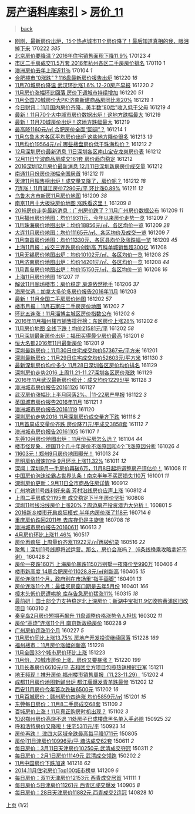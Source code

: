 [房产语料库索引](../../README.md)  > [房价_11](房价_11.md)
====
> [back](../README.md)

- [刚刚，最新房价出炉，15个热点城市11个房价降了！最后知道真相的我，眼泪掉下来](http://jkwz.applinzi.com/ittc/6937512612995793924.html#%E5%88%9A%E5%88%9A%EF%BC%8C%E6%9C%80%E6%96%B0%E6%88%BF%E4%BB%B7%E5%87%BA%E7%82%89%EF%BC%8C15%E4%B8%AA%E7%83%AD%E7%82%B9%E5%9F%8E%E5%B8%8211%E4%B8%AA%E6%88%BF%E4%BB%B7%E9%99%8D%E4%BA%86%EF%BC%81%E6%9C%80%E5%90%8E%E7%9F%A5%E9%81%93%E7%9C%9F%E7%9B%B8%E7%9A%84%E6%88%91%EF%BC%8C%E7%9C%BC%E6%B3%AA%E6%8E%89%E4%B8%8B%E6%9D%A5) 170222 *385* 
- [北京房价要降温？2016年住宅销售面积下降11.9%](http://jkwz.applinzi.com/ittc/6926269978168001540.html#%E5%8C%97%E4%BA%AC%E6%88%BF%E4%BB%B7%E8%A6%81%E9%99%8D%E6%B8%A9%EF%BC%9F2016%E5%B9%B4%E4%BD%8F%E5%AE%85%E9%94%80%E5%94%AE%E9%9D%A2%E7%A7%AF%E4%B8%8B%E9%99%8D11.9%25) 170123 *4* 
- [市区二手房成交11.5万套 2016年杭州各区二手房房价排名](http://jkwz.applinzi.com/ittc/6921454729938076676.html#%E5%B8%82%E5%8C%BA%E4%BA%8C%E6%89%8B%E6%88%BF%E6%88%90%E4%BA%A411.5%E4%B8%87%E5%A5%97+2016%E5%B9%B4%E6%9D%AD%E5%B7%9E%E5%90%84%E5%8C%BA%E4%BA%8C%E6%89%8B%E6%88%BF%E6%88%BF%E4%BB%B7%E6%8E%92%E5%90%8D) 170110 *1* 
- [澳洲房价去年上涨近11％](http://jkwz.applinzi.com/ittc/6919224024243897349.html#%E6%BE%B3%E6%B4%B2%E6%88%BF%E4%BB%B7%E5%8E%BB%E5%B9%B4%E4%B8%8A%E6%B6%A8%E8%BF%9111%EF%BC%85) 170104 *1* 
- [合肥楼市“0涨跌”？116盘最新房价报告出炉](http://jkwz.applinzi.com/ittc/6913656869972608005.html#%E5%90%88%E8%82%A5%E6%A5%BC%E5%B8%82%E2%80%9C0%E6%B6%A8%E8%B7%8C%E2%80%9D%EF%BC%9F116%E7%9B%98%E6%9C%80%E6%96%B0%E6%88%BF%E4%BB%B7%E6%8A%A5%E5%91%8A%E5%87%BA%E7%82%89) 161220 *16* 
- [11月70城房价降温 武汉环比涨1.6% 12-20房产早报](http://jkwz.applinzi.com/ittc/6913635757465273348.html#11%E6%9C%8870%E5%9F%8E%E6%88%BF%E4%BB%B7%E9%99%8D%E6%B8%A9+%E6%AD%A6%E6%B1%89%E7%8E%AF%E6%AF%94%E6%B6%A81.6%25+12-20%E6%88%BF%E4%BA%A7%E6%97%A9%E6%8A%A5) 161220 *2* 
- [11月房价涨幅环比回落 房价下调城市持续增加](http://jkwz.applinzi.com/ittc/6913599559480902660.html#11%E6%9C%88%E6%88%BF%E4%BB%B7%E6%B6%A8%E5%B9%85%E7%8E%AF%E6%AF%94%E5%9B%9E%E8%90%BD+%E6%88%BF%E4%BB%B7%E4%B8%8B%E8%B0%83%E5%9F%8E%E5%B8%82%E6%8C%81%E7%BB%AD%E5%A2%9E%E5%8A%A0) 161220 *51* 
- [11月全国70城房价大PK:济南新建商品房同比涨20%](http://jkwz.applinzi.com/ittc/6913399865299436548.html#11%E6%9C%88%E5%85%A8%E5%9B%BD70%E5%9F%8E%E6%88%BF%E4%BB%B7%E5%A4%A7PK%3A%E6%B5%8E%E5%8D%97%E6%96%B0%E5%BB%BA%E5%95%86%E5%93%81%E6%88%BF%E5%90%8C%E6%AF%94%E6%B6%A820%25) 161219 *1* 
- [今日财讯：11月国内房价齐降，美半数“80后”收入低于父母](http://jkwz.applinzi.com/ittc/6913388906765894660.html#%E4%BB%8A%E6%97%A5%E8%B4%A2%E8%AE%AF%EF%BC%9A11%E6%9C%88%E5%9B%BD%E5%86%85%E6%88%BF%E4%BB%B7%E9%BD%90%E9%99%8D%EF%BC%8C%E7%BE%8E%E5%8D%8A%E6%95%B0%E2%80%9C80%E5%90%8E%E2%80%9D%E6%94%B6%E5%85%A5%E4%BD%8E%E4%BA%8E%E7%88%B6%E6%AF%8D) 161219 *4* 
- [最新！11月70个大中城市房价数据出炉！这地方跌幅最大](http://jkwz.applinzi.com/ittc/6913359826515395588.html#%E6%9C%80%E6%96%B0%EF%BC%8111%E6%9C%8870%E4%B8%AA%E5%A4%A7%E4%B8%AD%E5%9F%8E%E5%B8%82%E6%88%BF%E4%BB%B7%E6%95%B0%E6%8D%AE%E5%87%BA%E7%82%89%EF%BC%81%E8%BF%99%E5%9C%B0%E6%96%B9%E8%B7%8C%E5%B9%85%E6%9C%80%E5%A4%A7) 161219  
- [最新！11月70城房价出炉！这地方跌幅最大](http://jkwz.applinzi.com/ittc/6913328191564678149.html#%E6%9C%80%E6%96%B0%EF%BC%8111%E6%9C%8870%E5%9F%8E%E6%88%BF%E4%BB%B7%E5%87%BA%E7%82%89%EF%BC%81%E8%BF%99%E5%9C%B0%E6%96%B9%E8%B7%8C%E5%B9%85%E6%9C%80%E5%A4%A7) 161219  
- [最高降1160元/㎡ 合肥房价全面“回调”？](http://jkwz.applinzi.com/ittc/6911451372863357956.html#%E6%9C%80%E9%AB%98%E9%99%8D1160%E5%85%83%2F%E3%8E%A1+%E5%90%88%E8%82%A5%E6%88%BF%E4%BB%B7%E5%85%A8%E9%9D%A2%E2%80%9C%E5%9B%9E%E8%B0%83%E2%80%9D%EF%BC%9F) 161214 *1* 
- [11月乌鲁木齐各区平均房价出炉 这些地方降价很多](http://jkwz.applinzi.com/ittc/6911015771689190404.html#11%E6%9C%88%E4%B9%8C%E9%B2%81%E6%9C%A8%E9%BD%90%E5%90%84%E5%8C%BA%E5%B9%B3%E5%9D%87%E6%88%BF%E4%BB%B7%E5%87%BA%E7%82%89+%E8%BF%99%E4%BA%9B%E5%9C%B0%E6%96%B9%E9%99%8D%E4%BB%B7%E5%BE%88%E5%A4%9A) 161213 *19* 
- [11月均价19564元/㎡ 哪些楼盘房价低于珠海均价？](http://jkwz.applinzi.com/ittc/6910790280466138117.html#11%E6%9C%88%E5%9D%87%E4%BB%B719564%E5%85%83%2F%E3%8E%A1+%E5%93%AA%E4%BA%9B%E6%A5%BC%E7%9B%98%E6%88%BF%E4%BB%B7%E4%BD%8E%E4%BA%8E%E7%8F%A0%E6%B5%B7%E5%9D%87%E4%BB%B7%EF%BC%9F) 161212 *2* 
- [12月深圳房价最新消息 11日深圳各区南山宝安龙岗房价表](http://jkwz.applinzi.com/ittc/6910769534431921157.html#12%E6%9C%88%E6%B7%B1%E5%9C%B3%E6%88%BF%E4%BB%B7%E6%9C%80%E6%96%B0%E6%B6%88%E6%81%AF+11%E6%97%A5%E6%B7%B1%E5%9C%B3%E5%90%84%E5%8C%BA%E5%8D%97%E5%B1%B1%E5%AE%9D%E5%AE%89%E9%BE%99%E5%B2%97%E6%88%BF%E4%BB%B7%E8%A1%A8) 161212  
- [12月11日宁波商品房成交161套 房价趋向稳定](http://jkwz.applinzi.com/ittc/6910744105352430597.html#12%E6%9C%8811%E6%97%A5%E5%AE%81%E6%B3%A2%E5%95%86%E5%93%81%E6%88%BF%E6%88%90%E4%BA%A4161%E5%A5%97+%E6%88%BF%E4%BB%B7%E8%B6%8B%E5%90%91%E7%A8%B3%E5%AE%9A) 161212  
- [2016深圳12月房价最新消息 12月11日深圳新房房价成交量](http://jkwz.applinzi.com/ittc/6910716911322399748.html#2016%E6%B7%B1%E5%9C%B312%E6%9C%88%E6%88%BF%E4%BB%B7%E6%9C%80%E6%96%B0%E6%B6%88%E6%81%AF+12%E6%9C%8811%E6%97%A5%E6%B7%B1%E5%9C%B3%E6%96%B0%E6%88%BF%E6%88%BF%E4%BB%B7%E6%88%90%E4%BA%A4%E9%87%8F) 161212  
- [南通11月份房价涨幅全国居首](http://jkwz.applinzi.com/ittc/6910679741723313156.html#%E5%8D%97%E9%80%9A11%E6%9C%88%E4%BB%BD%E6%88%BF%E4%BB%B7%E6%B6%A8%E5%B9%85%E5%85%A8%E5%9B%BD%E5%B1%85%E9%A6%96) 161212 *11* 
- [天津11月销售榜出炉！成交量又降了，房价呢？](http://jkwz.applinzi.com/ittc/6910676381678961668.html#%E5%A4%A9%E6%B4%A511%E6%9C%88%E9%94%80%E5%94%AE%E6%A6%9C%E5%87%BA%E7%82%89%EF%BC%81%E6%88%90%E4%BA%A4%E9%87%8F%E5%8F%88%E9%99%8D%E4%BA%86%EF%BC%8C%E6%88%BF%E4%BB%B7%E5%91%A2%EF%BC%9F) 161212 *18* 
- [7连涨！11月湛江房价7290元/平 环比涨0.89%](http://jkwz.applinzi.com/ittc/6910382550957949957.html#7%E8%BF%9E%E6%B6%A8%EF%BC%8111%E6%9C%88%E6%B9%9B%E6%B1%9F%E6%88%BF%E4%BB%B77290%E5%85%83%2F%E5%B9%B3+%E7%8E%AF%E6%AF%94%E6%B6%A80.89%25) 161211 *12* 
- [乌鲁木齐市新房11月房价地图](http://jkwz.applinzi.com/ittc/6909660126612292612.html#%E4%B9%8C%E9%B2%81%E6%9C%A8%E9%BD%90%E5%B8%82%E6%96%B0%E6%88%BF11%E6%9C%88%E6%88%BF%E4%BB%B7%E5%9C%B0%E5%9B%BE) 161209 *38* 
- [南京11月十大板块房价地图 涨跌看这里！](http://jkwz.applinzi.com/ittc/6909614834856756229.html#%E5%8D%97%E4%BA%AC11%E6%9C%88%E5%8D%81%E5%A4%A7%E6%9D%BF%E5%9D%97%E6%88%BF%E4%BB%B7%E5%9C%B0%E5%9B%BE+%E6%B6%A8%E8%B7%8C%E7%9C%8B%E8%BF%99%E9%87%8C%EF%BC%81) 161209 *8* 
- [2016房价走势最新消息：广州房价跌了？11月广州房价数据公布](http://jkwz.applinzi.com/ittc/6909586671678260229.html#2016%E6%88%BF%E4%BB%B7%E8%B5%B0%E5%8A%BF%E6%9C%80%E6%96%B0%E6%B6%88%E6%81%AF%EF%BC%9A%E5%B9%BF%E5%B7%9E%E6%88%BF%E4%BB%B7%E8%B7%8C%E4%BA%86%EF%BC%9F11%E6%9C%88%E5%B9%BF%E5%B7%9E%E6%88%BF%E4%BB%B7%E6%95%B0%E6%8D%AE%E5%85%AC%E5%B8%83) 161209 *11* 
- [11月福州房价地图：均价19311元、今年以来房价走势一览](http://jkwz.applinzi.com/ittc/6909582258737775620.html#11%E6%9C%88%E7%A6%8F%E5%B7%9E%E6%88%BF%E4%BB%B7%E5%9C%B0%E5%9B%BE%EF%BC%9A%E5%9D%87%E4%BB%B719311%E5%85%83%E3%80%81%E4%BB%8A%E5%B9%B4%E4%BB%A5%E6%9D%A5%E6%88%BF%E4%BB%B7%E8%B5%B0%E5%8A%BF%E4%B8%80%E8%A7%88) 161209 *7* 
- [11月珠海房价地图出炉：均价18856元/㎡、各区均价一览](http://jkwz.applinzi.com/ittc/6909580481770554372.html#11%E6%9C%88%E7%8F%A0%E6%B5%B7%E6%88%BF%E4%BB%B7%E5%9C%B0%E5%9B%BE%E5%87%BA%E7%82%89%EF%BC%9A%E5%9D%87%E4%BB%B718856%E5%85%83%2F%E3%8E%A1%E3%80%81%E5%90%84%E5%8C%BA%E5%9D%87%E4%BB%B7%E4%B8%80%E8%A7%88) 161209 *28* 
- [大连11月房价地图：均价11165元/㎡、各区均价及成交一览](http://jkwz.applinzi.com/ittc/6909578003352126468.html#%E5%A4%A7%E8%BF%9E11%E6%9C%88%E6%88%BF%E4%BB%B7%E5%9C%B0%E5%9B%BE%EF%BC%9A%E5%9D%87%E4%BB%B711165%E5%85%83%2F%E3%8E%A1%E3%80%81%E5%90%84%E5%8C%BA%E5%9D%87%E4%BB%B7%E5%8F%8A%E6%88%90%E4%BA%A4%E4%B8%80%E8%A7%88) 161209 *7* 
- [11月南昌房价地图：均价11330元、各区县均价及涨跌幅一览](http://jkwz.applinzi.com/ittc/6909576387517481989.html#11%E6%9C%88%E5%8D%97%E6%98%8C%E6%88%BF%E4%BB%B7%E5%9C%B0%E5%9B%BE%EF%BC%9A%E5%9D%87%E4%BB%B711330%E5%85%83%E3%80%81%E5%90%84%E5%8C%BA%E5%8E%BF%E5%9D%87%E4%BB%B7%E5%8F%8A%E6%B6%A8%E8%B7%8C%E5%B9%85%E4%B8%80%E8%A7%88) 161209 *45* 
- [上海11月报：成交三连跌房价创新高 万科单城销售超300亿](http://jkwz.applinzi.com/ittc/6909313537762919429.html#%E4%B8%8A%E6%B5%B711%E6%9C%88%E6%8A%A5%EF%BC%9A%E6%88%90%E4%BA%A4%E4%B8%89%E8%BF%9E%E8%B7%8C%E6%88%BF%E4%BB%B7%E5%88%9B%E6%96%B0%E9%AB%98+%E4%B8%87%E7%A7%91%E5%8D%95%E5%9F%8E%E9%94%80%E5%94%AE%E8%B6%85300%E4%BA%BF) 161208  
- [11月无锡房价地图出炉：均价10102元/㎡、各区均价一览](http://jkwz.applinzi.com/ittc/6909311492565763077.html#11%E6%9C%88%E6%97%A0%E9%94%A1%E6%88%BF%E4%BB%B7%E5%9C%B0%E5%9B%BE%E5%87%BA%E7%82%89%EF%BC%9A%E5%9D%87%E4%BB%B710102%E5%85%83%2F%E3%8E%A1%E3%80%81%E5%90%84%E5%8C%BA%E5%9D%87%E4%BB%B7%E4%B8%80%E8%A7%88) 161208 *25* 
- [11月济南房价地图出炉：均价14201元/㎡、各区均价一览](http://jkwz.applinzi.com/ittc/6909309780572505092.html#11%E6%9C%88%E6%B5%8E%E5%8D%97%E6%88%BF%E4%BB%B7%E5%9C%B0%E5%9B%BE%E5%87%BA%E7%82%89%EF%BC%9A%E5%9D%87%E4%BB%B714201%E5%85%83%2F%E3%8E%A1%E3%80%81%E5%90%84%E5%8C%BA%E5%9D%87%E4%BB%B7%E4%B8%80%E8%A7%88) 161208 *44* 
- [11月青岛房价地图出炉：均价15150元/㎡、各区均价一览](http://jkwz.applinzi.com/ittc/6909309120288392196.html#11%E6%9C%88%E9%9D%92%E5%B2%9B%E6%88%BF%E4%BB%B7%E5%9C%B0%E5%9B%BE%E5%87%BA%E7%82%89%EF%BC%9A%E5%9D%87%E4%BB%B715150%E5%85%83%2F%E3%8E%A1%E3%80%81%E5%90%84%E5%8C%BA%E5%9D%87%E4%BB%B7%E4%B8%80%E8%A7%88) 161208 *16* 
- [上海11月房价地图](http://jkwz.applinzi.com/ittc/6908945099311809541.html#%E4%B8%8A%E6%B5%B711%E6%9C%88%E6%88%BF%E4%BB%B7%E5%9C%B0%E5%9B%BE) 161207 *11* 
- [解读11月廊坊楼市：房价稳定 房源依然抢手](http://jkwz.applinzi.com/ittc/6908462999303357444.html#%E8%A7%A3%E8%AF%BB11%E6%9C%88%E5%BB%8A%E5%9D%8A%E6%A5%BC%E5%B8%82%EF%BC%9A%E6%88%BF%E4%BB%B7%E7%A8%B3%E5%AE%9A+%E6%88%BF%E6%BA%90%E4%BE%9D%E7%84%B6%E6%8A%A2%E6%89%8B) 161206 *37* 
- [海房优选：加拿大多伦多房价报告2016年11月](http://jkwz.applinzi.com/ittc/6907260705400423428.html#%E6%B5%B7%E6%88%BF%E4%BC%98%E9%80%89%EF%BC%9A%E5%8A%A0%E6%8B%BF%E5%A4%A7%E5%A4%9A%E4%BC%A6%E5%A4%9A%E6%88%BF%E4%BB%B7%E6%8A%A5%E5%91%8A2016%E5%B9%B411%E6%9C%88) 161203  
- [最新！11月全国二手房房价地图](http://jkwz.applinzi.com/ittc/6907103925013840900.html#%E6%9C%80%E6%96%B0%EF%BC%8111%E6%9C%88%E5%85%A8%E5%9B%BD%E4%BA%8C%E6%89%8B%E6%88%BF%E6%88%BF%E4%BB%B7%E5%9C%B0%E5%9B%BE) 161202 *57* 
- [楼市月报｜11月石家庄二手房房价地图](http://jkwz.applinzi.com/ittc/6907083277860340740.html#%E6%A5%BC%E5%B8%82%E6%9C%88%E6%8A%A5%EF%BD%9C11%E6%9C%88%E7%9F%B3%E5%AE%B6%E5%BA%84%E4%BA%8C%E6%89%8B%E6%88%BF%E6%88%BF%E4%BB%B7%E5%9C%B0%E5%9B%BE) 161202 *7* 
- [环比五连涨！11月淄博主城区房价指数公布](http://jkwz.applinzi.com/ittc/6906982721426818053.html#%E7%8E%AF%E6%AF%94%E4%BA%94%E8%BF%9E%E6%B6%A8%EF%BC%8111%E6%9C%88%E6%B7%84%E5%8D%9A%E4%B8%BB%E5%9F%8E%E5%8C%BA%E6%88%BF%E4%BB%B7%E6%8C%87%E6%95%B0%E5%85%AC%E5%B8%83) 161202 *6* 
- [2016年11月福州楼市销售排行榜：东区房价上涨28%](http://jkwz.applinzi.com/ittc/6906975471907898372.html#2016%E5%B9%B411%E6%9C%88%E7%A6%8F%E5%B7%9E%E6%A5%BC%E5%B8%82%E9%94%80%E5%94%AE%E6%8E%92%E8%A1%8C%E6%A6%9C%EF%BC%9A%E4%B8%9C%E5%8C%BA%E6%88%BF%E4%BB%B7%E4%B8%8A%E6%B6%A828%25) 161202 *6* 
- [11月房价地图 全线下跌！均价21581元/平](http://jkwz.applinzi.com/ittc/6906963054675100677.html#11%E6%9C%88%E6%88%BF%E4%BB%B7%E5%9C%B0%E5%9B%BE+%E5%85%A8%E7%BA%BF%E4%B8%8B%E8%B7%8C%EF%BC%81%E5%9D%87%E4%BB%B721581%E5%85%83%2F%E5%B9%B3) 161202 *58* 
- [11月深圳最新房价出炉：福田买得最少房价最高](http://jkwz.applinzi.com/ittc/6906584840123450373.html#11%E6%9C%88%E6%B7%B1%E5%9C%B3%E6%9C%80%E6%96%B0%E6%88%BF%E4%BB%B7%E5%87%BA%E7%82%89%EF%BC%9A%E7%A6%8F%E7%94%B0%E4%B9%B0%E5%BE%97%E6%9C%80%E5%B0%91%E6%88%BF%E4%BB%B7%E6%9C%80%E9%AB%98) 161201 *6* 
- [恒大名都2016年11月最新房价](http://jkwz.applinzi.com/ittc/6906582278687163396.html#%E6%81%92%E5%A4%A7%E5%90%8D%E9%83%BD2016%E5%B9%B411%E6%9C%88%E6%9C%80%E6%96%B0%E6%88%BF%E4%BB%B7) 161201 *9* 
- [深圳最新房价：11月30日住宅成交均价57367元/平方米](http://jkwz.applinzi.com/ittc/6906581767716078597.html#%E6%B7%B1%E5%9C%B3%E6%9C%80%E6%96%B0%E6%88%BF%E4%BB%B7%EF%BC%9A11%E6%9C%8830%E6%97%A5%E4%BD%8F%E5%AE%85%E6%88%90%E4%BA%A4%E5%9D%87%E4%BB%B757367%E5%85%83%2F%E5%B9%B3%E6%96%B9%E7%B1%B3) 161201  
- [深圳最新房价：11月29日住宅成交均价52603元/平方米](http://jkwz.applinzi.com/ittc/6906207877550572548.html#%E6%B7%B1%E5%9C%B3%E6%9C%80%E6%96%B0%E6%88%BF%E4%BB%B7%EF%BC%9A11%E6%9C%8829%E6%97%A5%E4%BD%8F%E5%AE%85%E6%88%90%E4%BA%A4%E5%9D%87%E4%BB%B752603%E5%85%83%2F%E5%B9%B3%E6%96%B9%E7%B1%B3) 161130 *3* 
- [最新深圳房价均价多少 11月28日深圳各区房价均价排名](http://jkwz.applinzi.com/ittc/6905961666922939396.html#%E6%9C%80%E6%96%B0%E6%B7%B1%E5%9C%B3%E6%88%BF%E4%BB%B7%E5%9D%87%E4%BB%B7%E5%A4%9A%E5%B0%91+11%E6%9C%8828%E6%97%A5%E6%B7%B1%E5%9C%B3%E5%90%84%E5%8C%BA%E6%88%BF%E4%BB%B7%E5%9D%87%E4%BB%B7%E6%8E%92%E5%90%8D) 161129  
- [深圳房价走势2016 上周11.21-11.27深圳各区房价涨跌](http://jkwz.applinzi.com/ittc/6905940559855617029.html#%E6%B7%B1%E5%9C%B3%E6%88%BF%E4%BB%B7%E8%B5%B0%E5%8A%BF2016+%E4%B8%8A%E5%91%A811.21-11.27%E6%B7%B1%E5%9C%B3%E5%90%84%E5%8C%BA%E6%88%BF%E4%BB%B7%E6%B6%A8%E8%B7%8C) 161129  
- [2016年11月武汉最新房价统计：成交均价12295/平](http://jkwz.applinzi.com/ittc/6905556576043009029.html#2016%E5%B9%B411%E6%9C%88%E6%AD%A6%E6%B1%89%E6%9C%80%E6%96%B0%E6%88%BF%E4%BB%B7%E7%BB%9F%E8%AE%A1%EF%BC%9A%E6%88%90%E4%BA%A4%E5%9D%87%E4%BB%B712295%2F%E5%B9%B3) 161128 *3* 
- [澳洲城市房价报告20161126](http://jkwz.applinzi.com/ittc/6905220785227957253.html#%E6%BE%B3%E6%B4%B2%E5%9F%8E%E5%B8%82%E6%88%BF%E4%BB%B7%E6%8A%A5%E5%91%8A20161126) 161127  
- [武汉房价涨幅比上半月回落2%。|11-22房产早报](http://jkwz.applinzi.com/ittc/6903238427788444676.html#%E6%AD%A6%E6%B1%89%E6%88%BF%E4%BB%B7%E6%B6%A8%E5%B9%85%E6%AF%94%E4%B8%8A%E5%8D%8A%E6%9C%88%E5%9B%9E%E8%90%BD2%25%E3%80%82%7C11-22%E6%88%BF%E4%BA%A7%E6%97%A9%E6%8A%A5) 161122 *3* 
- [英国城市房价报告2016年11月](http://jkwz.applinzi.com/ittc/6901855654439814149.html#%E8%8B%B1%E5%9B%BD%E5%9F%8E%E5%B8%82%E6%88%BF%E4%BB%B7%E6%8A%A5%E5%91%8A2016%E5%B9%B411%E6%9C%88) 161121 *1* 
- [澳洲城市房价报告20161119](http://jkwz.applinzi.com/ittc/6902232343955112964.html#%E6%BE%B3%E6%B4%B2%E5%9F%8E%E5%B8%82%E6%88%BF%E4%BB%B7%E6%8A%A5%E5%91%8A20161119) 161120  
- [深圳房价走势2016 11月深圳房价成交量齐下跌](http://jkwz.applinzi.com/ittc/6901154247378207748.html#%E6%B7%B1%E5%9C%B3%E6%88%BF%E4%BB%B7%E8%B5%B0%E5%8A%BF2016+11%E6%9C%88%E6%B7%B1%E5%9C%B3%E6%88%BF%E4%BB%B7%E6%88%90%E4%BA%A4%E9%87%8F%E9%BD%90%E4%B8%8B%E8%B7%8C) 161116 *2* 
- [11月首周成交量价齐跌 房价降71元/平成交3858套](http://jkwz.applinzi.com/ittc/6899395002831995909.html#11%E6%9C%88%E9%A6%96%E5%91%A8%E6%88%90%E4%BA%A4%E9%87%8F%E4%BB%B7%E9%BD%90%E8%B7%8C+%E6%88%BF%E4%BB%B7%E9%99%8D71%E5%85%83%2F%E5%B9%B3%E6%88%90%E4%BA%A43858%E5%A5%97) 161112 *7* 
- [澳洲城市房价报告20161105](http://jkwz.applinzi.com/ittc/6897406548199867397.html#%E6%BE%B3%E6%B4%B2%E5%9F%8E%E5%B8%82%E6%88%BF%E4%BB%B7%E6%8A%A5%E5%91%8A20161105) 161107 *1* 
- [东莞10月房价地图出炉：11月份买房怎么选？](http://jkwz.applinzi.com/ittc/6896577239902061572.html#%E4%B8%9C%E8%8E%9E10%E6%9C%88%E6%88%BF%E4%BB%B7%E5%9C%B0%E5%9B%BE%E5%87%BA%E7%82%89%EF%BC%9A11%E6%9C%88%E4%BB%BD%E4%B9%B0%E6%88%BF%E6%80%8E%E4%B9%88%E9%80%89%EF%BC%9F) 161104 *44* 
- [楼市怪现象，德国11个几十年房价不涨原因和4个飞涨原因分析](http://jkwz.applinzi.com/ittc/6893315044309206021.html#%E6%A5%BC%E5%B8%82%E6%80%AA%E7%8E%B0%E8%B1%A1%EF%BC%8C%E5%BE%B7%E5%9B%BD11%E4%B8%AA%E5%87%A0%E5%8D%81%E5%B9%B4%E6%88%BF%E4%BB%B7%E4%B8%8D%E6%B6%A8%E5%8E%9F%E5%9B%A0%E5%92%8C4%E4%B8%AA%E9%A3%9E%E6%B6%A8%E5%8E%9F%E5%9B%A0%E5%88%86%E6%9E%90) 161026 *4* 
- [11603元！郑州9月房价地图曝光！](http://jkwz.applinzi.com/ittc/6888407447399564292.html#11603%E5%85%83%EF%BC%81%E9%83%91%E5%B7%9E9%E6%9C%88%E6%88%BF%E4%BB%B7%E5%9C%B0%E5%9B%BE%E6%9B%9D%E5%85%89%EF%BC%81) 161013 *24* 
- [昆明房价增速加快 9月环比上涨11.32%](http://jkwz.applinzi.com/ittc/6887658216271381509.html#%E6%98%86%E6%98%8E%E6%88%BF%E4%BB%B7%E5%A2%9E%E9%80%9F%E5%8A%A0%E5%BF%AB+9%E6%9C%88%E7%8E%AF%E6%AF%94%E4%B8%8A%E6%B6%A811.32%25) 161011 *12* 
- [深闻丨深圳9月一手房价再破6万，11月8日起将调整房产评估价！](http://jkwz.applinzi.com/ittc/6886592095518721028.html#%E6%B7%B1%E9%97%BB%E4%B8%A8%E6%B7%B1%E5%9C%B39%E6%9C%88%E4%B8%80%E6%89%8B%E6%88%BF%E4%BB%B7%E5%86%8D%E7%A0%B46%E4%B8%87%EF%BC%8C11%E6%9C%888%E6%97%A5%E8%B5%B7%E5%B0%86%E8%B0%83%E6%95%B4%E6%88%BF%E4%BA%A7%E8%AF%84%E4%BC%B0%E4%BB%B7%EF%BC%81) 161008 *11* 
- [中国房价泡沫论霸占世界头条！南京半年不买房损失110万](http://jkwz.applinzi.com/ittc/6884005776380658692.html#%E4%B8%AD%E5%9B%BD%E6%88%BF%E4%BB%B7%E6%B3%A1%E6%B2%AB%E8%AE%BA%E9%9C%B8%E5%8D%A0%E4%B8%96%E7%95%8C%E5%A4%B4%E6%9D%A1%EF%BC%81%E5%8D%97%E4%BA%AC%E5%8D%8A%E5%B9%B4%E4%B8%8D%E4%B9%B0%E6%88%BF%E6%8D%9F%E5%A4%B1110%E4%B8%87) 161001 *11* 
- [深圳房价更新：9月11日全市商品住房详情](http://jkwz.applinzi.com/ittc/6876899687960937476.html#%E6%B7%B1%E5%9C%B3%E6%88%BF%E4%BB%B7%E6%9B%B4%E6%96%B0%EF%BC%9A9%E6%9C%8811%E6%97%A5%E5%85%A8%E5%B8%82%E5%95%86%E5%93%81%E4%BD%8F%E6%88%BF%E8%AF%A6%E6%83%85) 160912  
- [广州地铁11号线利好来袭 芳村沿线房价应声上涨](http://jkwz.applinzi.com/ittc/6865422355869991940.html#%E5%B9%BF%E5%B7%9E%E5%9C%B0%E9%93%8111%E5%8F%B7%E7%BA%BF%E5%88%A9%E5%A5%BD%E6%9D%A5%E8%A2%AD+%E8%8A%B3%E6%9D%91%E6%B2%BF%E7%BA%BF%E6%88%BF%E4%BB%B7%E5%BA%94%E5%A3%B0%E4%B8%8A%E6%B6%A8) 160812 *4* 
- [上周二手房成交1195套 成交稳定下半年房价坚挺](http://jkwz.applinzi.com/ittc/6863987169152205829.html#%E4%B8%8A%E5%91%A8%E4%BA%8C%E6%89%8B%E6%88%BF%E6%88%90%E4%BA%A41195%E5%A5%97+%E6%88%90%E4%BA%A4%E7%A8%B3%E5%AE%9A%E4%B8%8B%E5%8D%8A%E5%B9%B4%E6%88%BF%E4%BB%B7%E5%9D%9A%E6%8C%BA) 160808  
- [深圳11号线沿线房价上涨20%？周边房产投资潜力大分析！](http://jkwz.applinzi.com/ittc/6861443923783975941.html#%E6%B7%B1%E5%9C%B311%E5%8F%B7%E7%BA%BF%E6%B2%BF%E7%BA%BF%E6%88%BF%E4%BB%B7%E4%B8%8A%E6%B6%A820%25%EF%BC%9F%E5%91%A8%E8%BE%B9%E6%88%BF%E4%BA%A7%E6%8A%95%E8%B5%84%E6%BD%9C%E5%8A%9B%E5%A4%A7%E5%88%86%E6%9E%90%EF%BC%81) 160801 *5* 
- [2016新乡楼市开启疯狂模式 半年内房价涨了118元](http://jkwz.applinzi.com/ittc/6854650109949903876.html#2016%E6%96%B0%E4%B9%A1%E6%A5%BC%E5%B8%82%E5%BC%80%E5%90%AF%E7%96%AF%E7%8B%82%E6%A8%A1%E5%BC%8F+%E5%8D%8A%E5%B9%B4%E5%86%85%E6%88%BF%E4%BB%B7%E6%B6%A8%E4%BA%86118%E5%85%83) 160714 *6* 
- [重庆房价跌回2011年 去库存仍是主旋律](http://jkwz.applinzi.com/ittc/6852535554918597636.html#%E9%87%8D%E5%BA%86%E6%88%BF%E4%BB%B7%E8%B7%8C%E5%9B%9E2011%E5%B9%B4+%E5%8E%BB%E5%BA%93%E5%AD%98%E4%BB%8D%E6%98%AF%E4%B8%BB%E6%97%8B%E5%BE%8B) 160708 *16* 
- [澳洲城市房价报告20160611](http://jkwz.applinzi.com/ittc/6842879110145377284.html#%E6%BE%B3%E6%B4%B2%E5%9F%8E%E5%B8%82%E6%88%BF%E4%BB%B7%E6%8A%A5%E5%91%8A20160611) 160613 *2* 
- [4月房价环比上涨11.46%](http://jkwz.applinzi.com/ittc/6833087077545411589.html#4%E6%9C%88%E6%88%BF%E4%BB%B7%E7%8E%AF%E6%AF%94%E4%B8%8A%E6%B6%A811.46%25) 160517  
- [房价再疯狂 上周量价齐涨11922元/㎡再破纪录](http://jkwz.applinzi.com/ittc/6832759191907075077.html#%E6%88%BF%E4%BB%B7%E5%86%8D%E7%96%AF%E7%8B%82+%E4%B8%8A%E5%91%A8%E9%87%8F%E4%BB%B7%E9%BD%90%E6%B6%A811922%E5%85%83%2F%E3%8E%A1%E5%86%8D%E7%A0%B4%E7%BA%AA%E5%BD%95) 160516 *22* 
- [聚焦丨深圳11号线即将试运营。那么，房价会涨吗？（6条线换乘攻略拿好不谢）](http://jkwz.applinzi.com/ittc/6826121314209104901.html#%E8%81%9A%E7%84%A6%E4%B8%A8%E6%B7%B1%E5%9C%B311%E5%8F%B7%E7%BA%BF%E5%8D%B3%E5%B0%86%E8%AF%95%E8%BF%90%E8%90%A5%E3%80%82%E9%82%A3%E4%B9%88%EF%BC%8C%E6%88%BF%E4%BB%B7%E4%BC%9A%E6%B6%A8%E5%90%97%EF%BC%9F%EF%BC%886%E6%9D%A1%E7%BA%BF%E6%8D%A2%E4%B9%98%E6%94%BB%E7%95%A5%E6%8B%BF%E5%A5%BD%E4%B8%8D%E8%B0%A2%EF%BC%89) 160428 *2* 
- [房价一夜跌160万 上海房价暴跌1150万别墅一夜降价至990万](http://jkwz.applinzi.com/ittc/6817926390833742852.html#%E6%88%BF%E4%BB%B7%E4%B8%80%E5%A4%9C%E8%B7%8C160%E4%B8%87+%E4%B8%8A%E6%B5%B7%E6%88%BF%E4%BB%B7%E6%9A%B4%E8%B7%8C1150%E4%B8%87%E5%88%AB%E5%A2%85%E4%B8%80%E5%A4%9C%E9%99%8D%E4%BB%B7%E8%87%B3990%E4%B8%87) 160406 *4* 
- [楼市新高度   14周合肥房价11028.8元/㎡创新高](http://jkwz.applinzi.com/ittc/6817520823581541381.html#%E6%A5%BC%E5%B8%82%E6%96%B0%E9%AB%98%E5%BA%A6+++14%E5%91%A8%E5%90%88%E8%82%A5%E6%88%BF%E4%BB%B711028.8%E5%85%83%2F%E3%8E%A1%E5%88%9B%E6%96%B0%E9%AB%98) 160405 *15* 
- [房价连涨11个月，政府别在市场里“指手画脚”](http://jkwz.applinzi.com/ittc/6816238280852898820.html#%E6%88%BF%E4%BB%B7%E8%BF%9E%E6%B6%A811%E4%B8%AA%E6%9C%88%EF%BC%8C%E6%94%BF%E5%BA%9C%E5%88%AB%E5%9C%A8%E5%B8%82%E5%9C%BA%E9%87%8C%E2%80%9C%E6%8C%87%E6%89%8B%E7%94%BB%E8%84%9A%E2%80%9D) 160401 *13* 
- [房价连涨11个月：最佳买房窗口期是去年5月份](http://jkwz.applinzi.com/ittc/6816067009569620996.html#%E6%88%BF%E4%BB%B7%E8%BF%9E%E6%B6%A811%E4%B8%AA%E6%9C%88%EF%BC%9A%E6%9C%80%E4%BD%B3%E4%B9%B0%E6%88%BF%E7%AA%97%E5%8F%A3%E6%9C%9F%E6%98%AF%E5%8E%BB%E5%B9%B45%E6%9C%88%E4%BB%BD) 160401 *166* 
- [樟木头低价房遭哄抢 库存告急房价猛涨11%](http://jkwz.applinzi.com/ittc/6809749684021101573.html#%E6%A8%9F%E6%9C%A8%E5%A4%B4%E4%BD%8E%E4%BB%B7%E6%88%BF%E9%81%AD%E5%93%84%E6%8A%A2+%E5%BA%93%E5%AD%98%E5%91%8A%E6%80%A5%E6%88%BF%E4%BB%B7%E7%8C%9B%E6%B6%A811%25) 160315 *18* 
- [最前研｜国土部全力支持稳定北上深房价；新湖中宝拟11.9亿收购黄浦区旧改项目](http://jkwz.applinzi.com/ittc/6808011260536816645.html#%E6%9C%80%E5%89%8D%E7%A0%94%EF%BD%9C%E5%9B%BD%E5%9C%9F%E9%83%A8%E5%85%A8%E5%8A%9B%E6%94%AF%E6%8C%81%E7%A8%B3%E5%AE%9A%E5%8C%97%E4%B8%8A%E6%B7%B1%E6%88%BF%E4%BB%B7%EF%BC%9B%E6%96%B0%E6%B9%96%E4%B8%AD%E5%AE%9D%E6%8B%9F11.9%E4%BA%BF%E6%94%B6%E8%B4%AD%E9%BB%84%E6%B5%A6%E5%8C%BA%E6%97%A7%E6%94%B9%E9%A1%B9%E7%9B%AE) 160310 *2* 
- [秦皇岛2月房价短期再飙升 11盘调整价格涨势令人担忧](http://jkwz.applinzi.com/ittc/6804906534182061061.html#%E7%A7%A6%E7%9A%87%E5%B2%9B2%E6%9C%88%E6%88%BF%E4%BB%B7%E7%9F%AD%E6%9C%9F%E5%86%8D%E9%A3%99%E5%8D%87+11%E7%9B%98%E8%B0%83%E6%95%B4%E4%BB%B7%E6%A0%BC%E6%B6%A8%E5%8A%BF%E4%BB%A4%E4%BA%BA%E6%8B%85%E5%BF%A7) 160302 *11* 
- [房价“高烧”连涨11个月  南京新政稳房价](http://jkwz.applinzi.com/ittc/6804006371045409797.html#%E6%88%BF%E4%BB%B7%E2%80%9C%E9%AB%98%E7%83%A7%E2%80%9D%E8%BF%9E%E6%B6%A811%E4%B8%AA%E6%9C%88++%E5%8D%97%E4%BA%AC%E6%96%B0%E6%94%BF%E7%A8%B3%E6%88%BF%E4%BB%B7) 160228 *9* 
- [广州房价连涨11个月](http://jkwz.applinzi.com/ittc/6803326572178179077.html#%E5%B9%BF%E5%B7%9E%E6%88%BF%E4%BB%B7%E8%BF%9E%E6%B6%A811%E4%B8%AA%E6%9C%88) 160227 *5* 
- [11月房价同比上涨13.75% 房地产开发投资继续回落](http://jkwz.applinzi.com/ittc/6780817979386364933.html#11%E6%9C%88%E6%88%BF%E4%BB%B7%E5%90%8C%E6%AF%94%E4%B8%8A%E6%B6%A813.75%25+%E6%88%BF%E5%9C%B0%E4%BA%A7%E5%BC%80%E5%8F%91%E6%8A%95%E8%B5%84%E7%BB%A7%E7%BB%AD%E5%9B%9E%E8%90%BD) 151228 *169* 
- [福州楼市：11月房价涨幅创新高](http://jkwz.applinzi.com/ittc/6780791599521072132.html#%E7%A6%8F%E5%B7%9E%E6%A5%BC%E5%B8%82%EF%BC%9A11%E6%9C%88%E6%88%BF%E4%BB%B7%E6%B6%A8%E5%B9%85%E5%88%9B%E6%96%B0%E9%AB%98) 151228  
- [11月全国33个城市房价环比上涨](http://jkwz.applinzi.com/ittc/6779051819892474884.html#11%E6%9C%88%E5%85%A8%E5%9B%BD33%E4%B8%AA%E5%9F%8E%E5%B8%82%E6%88%BF%E4%BB%B7%E7%8E%AF%E6%AF%94%E4%B8%8A%E6%B6%A8) 151223  
- [11月份，70城市房价上涨，房价又要暴涨？](http://jkwz.applinzi.com/ittc/6777912465744724997.html#11%E6%9C%88%E4%BB%BD%EF%BC%8C70%E5%9F%8E%E5%B8%82%E6%88%BF%E4%BB%B7%E4%B8%8A%E6%B6%A8%EF%BC%8C%E6%88%BF%E4%BB%B7%E5%8F%88%E8%A6%81%E6%9A%B4%E6%B6%A8%EF%BC%9F) 151220 *199* 
- [11月长春房价6610元/平 吉和团立方项目包揽热销榜冠亚军](http://jkwz.applinzi.com/ittc/6774499510344745989.html#11%E6%9C%88%E9%95%BF%E6%98%A5%E6%88%BF%E4%BB%B76610%E5%85%83%2F%E5%B9%B3+%E5%90%89%E5%92%8C%E5%9B%A2%E7%AB%8B%E6%96%B9%E9%A1%B9%E7%9B%AE%E5%8C%85%E6%8F%BD%E7%83%AD%E9%94%80%E6%A6%9C%E5%86%A0%E4%BA%9A%E5%86%9B) 151211  
- [地王频现！推升房价 福州楼市销售周报（11.23-11.29）](http://jkwz.applinzi.com/ittc/6771271361301578756.html#%E5%9C%B0%E7%8E%8B%E9%A2%91%E7%8E%B0%EF%BC%81%E6%8E%A8%E5%8D%87%E6%88%BF%E4%BB%B7+%E7%A6%8F%E5%B7%9E%E6%A5%BC%E5%B8%82%E9%94%80%E5%94%AE%E5%91%A8%E6%8A%A5%EF%BC%8811.23-11.29%EF%BC%89) 151202 *4* 
- [成都11月房价地图新鲜出炉 都江堰爆发青羊跌最惨](http://jkwz.applinzi.com/ittc/6771156493894419461.html#%E6%88%90%E9%83%BD11%E6%9C%88%E6%88%BF%E4%BB%B7%E5%9C%B0%E5%9B%BE%E6%96%B0%E9%B2%9C%E5%87%BA%E7%82%89+%E9%83%BD%E6%B1%9F%E5%A0%B0%E7%88%86%E5%8F%91%E9%9D%92%E7%BE%8A%E8%B7%8C%E6%9C%80%E6%83%A8) 151202 *12* 
- [西安11月房价今年首次跌破6500元](http://jkwz.applinzi.com/ittc/6771122634997892101.html#%E8%A5%BF%E5%AE%8911%E6%9C%88%E6%88%BF%E4%BB%B7%E4%BB%8A%E5%B9%B4%E9%A6%96%E6%AC%A1%E8%B7%8C%E7%A0%B46500%E5%85%83) 151202 *16* 
- [11月百城房价：赣州房价四连涨 均价5859元/㎡](http://jkwz.applinzi.com/ittc/6770790226150818820.html#11%E6%9C%88%E7%99%BE%E5%9F%8E%E6%88%BF%E4%BB%B7%EF%BC%9A%E8%B5%A3%E5%B7%9E%E6%88%BF%E4%BB%B7%E5%9B%9B%E8%BF%9E%E6%B6%A8+%E5%9D%87%E4%BB%B75859%E5%85%83%2F%E3%8E%A1) 151201 *15* 
- [东莞每日房价：11月8二手房成交68套](http://jkwz.applinzi.com/ittc/6762620587784799236.html#%E4%B8%9C%E8%8E%9E%E6%AF%8F%E6%97%A5%E6%88%BF%E4%BB%B7%EF%BC%9A11%E6%9C%888%E4%BA%8C%E6%89%8B%E6%88%BF%E6%88%90%E4%BA%A468%E5%A5%97) 151109 *2* 
- [百城房价上涨！11月真正购房时机出现？](http://jkwz.applinzi.com/ittc/6760159278884389892.html#%E7%99%BE%E5%9F%8E%E6%88%BF%E4%BB%B7%E4%B8%8A%E6%B6%A8%EF%BC%8111%E6%9C%88%E7%9C%9F%E6%AD%A3%E8%B4%AD%E6%88%BF%E6%97%B6%E6%9C%BA%E5%87%BA%E7%8E%B0%EF%BC%9F) 151102 *3* 
- [知识郑州房价高烧不退 11处房子已成楼盘黑名单入手必赔](http://jkwz.applinzi.com/ittc/6746025125628953605.html#%E7%9F%A5%E8%AF%86%E9%83%91%E5%B7%9E%E6%88%BF%E4%BB%B7%E9%AB%98%E7%83%A7%E4%B8%8D%E9%80%80+11%E5%A4%84%E6%88%BF%E5%AD%90%E5%B7%B2%E6%88%90%E6%A5%BC%E7%9B%98%E9%BB%91%E5%90%8D%E5%8D%95%E5%85%A5%E6%89%8B%E5%BF%85%E8%B5%94) 150925 *32* 
- [呼和浩特房价又降啦！住宅5311元/平](http://jkwz.applinzi.com/ittc/6745184939831149572.html#%E5%91%BC%E5%92%8C%E6%B5%A9%E7%89%B9%E6%88%BF%E4%BB%B7%E5%8F%88%E9%99%8D%E5%95%A6%EF%BC%81%E4%BD%8F%E5%AE%855311%E5%85%83%2F%E5%B9%B3) 150923 *14* 
- [房价再跌！ 津四大区域全跌最高每平降1711元](http://jkwz.applinzi.com/ittc/547650615568939229.html#%E6%88%BF%E4%BB%B7%E5%86%8D%E8%B7%8C%EF%BC%81+%E6%B4%A5%E5%9B%9B%E5%A4%A7%E5%8C%BA%E5%9F%9F%E5%85%A8%E8%B7%8C%E6%9C%80%E9%AB%98%E6%AF%8F%E5%B9%B3%E9%99%8D1711%E5%85%83) 150805  
- [房价|11日津房价10996元/平 塘沽成交62套](http://jkwz.applinzi.com/ittc/547650611419108310.html#%E6%88%BF%E4%BB%B7%7C11%E6%97%A5%E6%B4%A5%E6%88%BF%E4%BB%B710996%E5%85%83%2F%E5%B9%B3+%E5%A1%98%E6%B2%BD%E6%88%90%E4%BA%A462%E5%A5%97) 150611 *2* 
- [每日房价：3月11日天津房价10250元 武清成交夺冠](http://jkwz.applinzi.com/ittc/547650611392862037.html#%E6%AF%8F%E6%97%A5%E6%88%BF%E4%BB%B7%EF%BC%9A3%E6%9C%8811%E6%97%A5%E5%A4%A9%E6%B4%A5%E6%88%BF%E4%BB%B710250%E5%85%83+%E6%AD%A6%E6%B8%85%E6%88%90%E4%BA%A4%E5%A4%BA%E5%86%A0) 150311 *2* 
- [每日房价：2月1日房价11149元 武清成交领跑](http://jkwz.applinzi.com/ittc/547650611388517615.html#%E6%AF%8F%E6%97%A5%E6%88%BF%E4%BB%B7%EF%BC%9A2%E6%9C%881%E6%97%A5%E6%88%BF%E4%BB%B711149%E5%85%83+%E6%AD%A6%E6%B8%85%E6%88%90%E4%BA%A4%E9%A2%86%E8%B7%91) 150202 *2* 
- [11月中国房价下跌加速](http://jkwz.applinzi.com/ittc/547650611382533833.html#11%E6%9C%88%E4%B8%AD%E5%9B%BD%E6%88%BF%E4%BB%B7%E4%B8%8B%E8%B7%8C%E5%8A%A0%E9%80%9F) 141218 *62* 
- [2014.11月住宅房价Top100城市榜单](http://jkwz.applinzi.com/ittc/547650611382554876.html#2014.11%E6%9C%88%E4%BD%8F%E5%AE%85%E6%88%BF%E4%BB%B7Top100%E5%9F%8E%E5%B8%82%E6%A6%9C%E5%8D%95) 141209 *6* 
- [每日房价：双11天津房价12153元 西青成交居首](http://jkwz.applinzi.com/ittc/547650611379028594.html#%E6%AF%8F%E6%97%A5%E6%88%BF%E4%BB%B7%EF%BC%9A%E5%8F%8C11%E5%A4%A9%E6%B4%A5%E6%88%BF%E4%BB%B712153%E5%85%83+%E8%A5%BF%E9%9D%92%E6%88%90%E4%BA%A4%E5%B1%85%E9%A6%96) 141111 *1* 
- [每日房价:5日津房价11261元 西青区成交爆发](http://jkwz.applinzi.com/ittc/547650611372512626.html#%E6%AF%8F%E6%97%A5%E6%88%BF%E4%BB%B7%3A5%E6%97%A5%E6%B4%A5%E6%88%BF%E4%BB%B711261%E5%85%83+%E8%A5%BF%E9%9D%92%E5%8C%BA%E6%88%90%E4%BA%A4%E7%88%86%E5%8F%91) 140905 *8* 
- [每日房价：28日天津房价11882元 西青成交2连冠](http://jkwz.applinzi.com/ittc/547650611373591945.html#%E6%AF%8F%E6%97%A5%E6%88%BF%E4%BB%B7%EF%BC%9A28%E6%97%A5%E5%A4%A9%E6%B4%A5%E6%88%BF%E4%BB%B711882%E5%85%83+%E8%A5%BF%E9%9D%92%E6%88%90%E4%BA%A42%E8%BF%9E%E5%86%A0) 140828 *10* 


 [上页](房价_11.md)           (1/2)